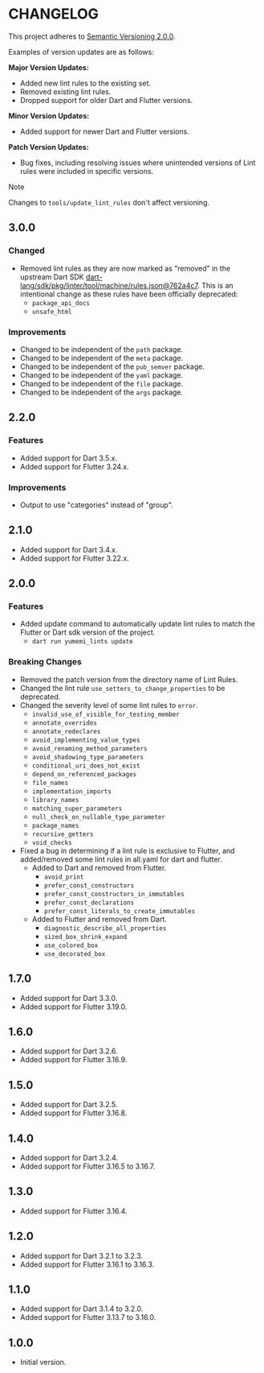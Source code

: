 # CHANGELOG

This project adheres to [Semantic Versioning 2.0.0].

Examples of version updates are as follows:

**Major Version Updates:**

- Added new lint rules to the existing set.
- Removed existing lint rules.
- Dropped support for older Dart and Flutter versions.

**Minor Version Updates:**

- Added support for newer Dart and Flutter versions.

**Patch Version Updates:**

- Bug fixes, including resolving issues where unintended versions of Lint rules were included in specific versions.

> [!NOTE]
> Changes to `tools/update_lint_rules` don't affect versioning.

## 3.0.0

### Changed

- Removed lint rules as they are now marked as "removed" in the upstream Dart SDK [dart-lang/sdk/pkg/linter/tool/machine/rules.json@762a4c7]. This is an intentional change as these rules have been officially deprecated:
  - `package_api_docs`
  - `unsafe_html`

### Improvements

- Changed to be independent of the `path` package.
- Changed to be independent of the `meta` package.
- Changed to be independent of the `pub_semver` package.
- Changed to be independent of the `yaml` package.
- Changed to be independent of the `file` package.
- Changed to be independent of the `args` package.

## 2.2.0

### Features

- Added support for Dart 3.5.x.
- Added support for Flutter 3.24.x.

### Improvements

- Output to use "categories" instead of "group".

## 2.1.0

- Added support for Dart 3.4.x.
- Added support for Flutter 3.22.x.

## 2.0.0

### Features

- Added update command to automatically update lint rules to match the Flutter or Dart sdk version of the project.
  - `dart run yumemi_lints update`

### Breaking Changes

- Removed the patch version from the directory name of Lint Rules.
- Changed the lint rule `use_setters_to_change_properties` to be deprecated.
- Changed the severity level of some lint rules to `error`.
  - `invalid_use_of_visible_for_testing_member`
  - `annotate_overrides`
  - `annotate_redeclares`
  - `avoid_implementing_value_types`
  - `avoid_renaming_method_parameters`
  - `avoid_shadowing_type_parameters`
  - `conditional_uri_does_not_exist`
  - `depend_on_referenced_packages`
  - `file_names`
  - `implementation_imports`
  - `library_names`
  - `matching_super_parameters`
  - `null_check_on_nullable_type_parameter`
  - `package_names`
  - `recursive_getters`
  - `void_checks`
- Fixed a bug in determining if a lint rule is exclusive to Flutter, and added/removed some lint rules in all.yaml for dart and flutter.
  - Added to Dart and removed from Flutter.
    - `avoid_print`
    - `prefer_const_constructors`
    - `prefer_const_constructors_in_immutables`
    - `prefer_const_declarations`
    - `prefer_const_literals_to_create_immutables`
  - Added to Flutter and removed from Dart.
    - `diagnostic_describe_all_properties`
    - `sized_box_shrink_expand`
    - `use_colored_box`
    - `use_decorated_box`

## 1.7.0

- Added support for Dart 3.3.0.
- Added support for Flutter 3.19.0.

## 1.6.0

- Added support for Dart 3.2.6.
- Added support for Flutter 3.16.9.

## 1.5.0

- Added support for Dart 3.2.5.
- Added support for Flutter 3.16.8.

## 1.4.0

- Added support for Dart 3.2.4.
- Added support for Flutter 3.16.5 to 3.16.7.

## 1.3.0

- Added support for Flutter 3.16.4.

## 1.2.0

- Added support for Dart 3.2.1 to 3.2.3.
- Added support for Flutter 3.16.1 to 3.16.3.

## 1.1.0

- Added support for Dart 3.1.4 to 3.2.0.
- Added support for Flutter 3.13.7 to 3.16.0.

## 1.0.0

- Initial version.

<!-- Links -->

[Semantic Versioning 2.0.0]: https://semver.org/spec/v2.0.0.html

[dart-lang/sdk/pkg/linter/tool/machine/rules.json@762a4c7]: https://github.com/dart-lang/sdk/blob/762a4c7e9147c028b28723e8fb2e04a717010c97/pkg/linter/tool/machine/rules.json
